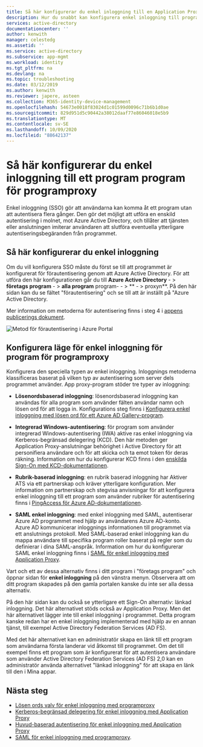 ```yaml
---
title: Så här konfigurerar du enkel inloggning till en Application Proxy-app
description: Hur du snabbt kan konfigurera enkel inloggning till programmet för programproxy
services: active-directory
documentationcenter: ''
author: kenwith
manager: celestedg
ms.assetid: ''
ms.service: active-directory
ms.subservice: app-mgmt
ms.workload: identity
ms.tgt_pltfrm: na
ms.devlang: na
ms.topic: troubleshooting
ms.date: 03/12/2019
ms.author: kenwith
ms.reviewer: japere, asteen
ms.collection: M365-identity-device-management
ms.openlocfilehash: 54673e0018f83024d1c01599d0096c71b6b1d0ae
ms.sourcegitcommit: 829d951d5c90442a38012daaf77e86046018e5b9
ms.translationtype: MT
ms.contentlocale: sv-SE
ms.lasthandoff: 10/09/2020
ms.locfileid: "88642137"
---
```

# <a name="how-to-configure-single-sign-on-to-an-application-proxy-application"></a>Så här konfigurerar du enkel inloggning till ett program program för programproxy

Enkel inloggning (SSO) gör att användarna kan komma åt ett program utan att autentisera flera gånger. Den gör det möjligt att utföra en enskild autentisering i molnet, mot Azure Active Directory, och tillåter att tjänsten eller anslutningen imiterar användaren att slutföra eventuella ytterligare autentiseringsbegäranden från programmet.

## <a name="how-to-configure-single-sign-on"></a>Så här konfigurerar du enkel inloggning
Om du vill konfigurera SSO måste du först se till att programmet är konfigurerat för förautentisering genom att Azure Active Directory. För att utföra den här konfigurationen går du till **Azure Active Directory**  - &gt; **företags program**  - &gt; **alla program** program-  - &gt; ** - &gt; proxyn**. På den här sidan kan du se fältet "förautentisering" och se till att är inställt på "Azure Active Directory. 

Mer information om metoderna för autentisering finns i steg 4 i [appens publicerings dokument](application-proxy-add-on-premises-application.md).

   ![Metod för förautentisering i Azure Portal](./media/application-proxy-config-sso-how-to/app-proxy.png)

## <a name="configuring-single-sign-on-modes-for-application-proxy-applications"></a>Konfigurera läge för enkel inloggning för program för programproxy
Konfigurera den speciella typen av enkel inloggning. Inloggnings metoderna klassificeras baserat på vilken typ av autentisering som server dels programmet använder. App proxy-program stöder tre typer av inloggning:

-   **Lösenordsbaserad inloggning**: lösenordsbaserad inloggning kan användas för alla program som använder fälten användar namn och lösen ord för att logga in. Konfigurations steg finns i [Konfigurera enkel inloggning med lösen ord för ett Azure AD Gallery-program](configure-password-single-sign-on-non-gallery-applications.md).

-   **Integrerad Windows-autentisering**: för program som använder integrerad Windows-autentisering (IWA) aktive ras enkel inloggning via Kerberos-begränsad delegering (KCD). Den här metoden ger Application Proxy-anslutningar behörighet i Active Directory för att personifiera användare och för att skicka och ta emot token för deras räkning. Information om hur du konfigurerar KCD finns i den [enskilda Sign-On med KCD-dokumentationen](application-proxy-configure-single-sign-on-with-kcd.md).

-   **Rubrik-baserad inloggning**: en rubrik baserad inloggning har Aktiver ATS via ett partnerskap och kräver ytterligare konfiguration. Mer information om partnerskap och stegvisa anvisningar för att konfigurera enkel inloggning till ett program som använder rubriker för autentisering finns i [PingAccess för Azure AD-dokumentationen](application-proxy-configure-single-sign-on-with-ping-access.md).

-   **SAML enkel inloggning**: med enkel inloggning med SAML, autentiserar Azure AD programmet med hjälp av användarens Azure AD-konto. Azure AD kommunicerar inloggnings informationen till programmet via ett anslutnings protokoll. Med SAML-baserad enkel inloggning kan du mappa användare till specifika program roller baserat på regler som du definierar i dina SAML-anspråk. Information om hur du konfigurerar SAML enkel inloggning finns i [SAML för enkel inloggning med Application Proxy](application-proxy-configure-single-sign-on-on-premises-apps.md).

Vart och ett av dessa alternativ finns i ditt program i "företags program" och öppnar sidan för **enkel inloggning** på den vänstra menyn. Observera att om ditt program skapades på den gamla portalen kanske du inte ser alla dessa alternativ.

På den här sidan kan du också se ytterligare ett Sign-On alternativ: länkad inloggning. Det här alternativet stöds också av Application Proxy. Men det här alternativet lägger inte till enkel inloggning i programmet. Detta program kanske redan har en enkel inloggning implementerad med hjälp av en annan tjänst, till exempel Active Directory Federation Services (AD FS). 

Med det här alternativet kan en administratör skapa en länk till ett program som användarna första landerar vid åtkomst till programmet. Om det till exempel finns ett program som är konfigurerat för att autentisera användare som använder Active Directory Federation Services (AD FS) 2,0 kan en administratör använda alternativet "länkad inloggning" för att skapa en länk till den i Mina appar.

## <a name="next-steps"></a>Nästa steg
- [Lösen ords valv för enkel inloggning med programproxy](application-proxy-configure-single-sign-on-password-vaulting.md)
- [Kerberos-begränsad delegering för enkel inloggning med Application Proxy](application-proxy-configure-single-sign-on-with-kcd.md)
- [Huvud-baserad autentisering för enkel inloggning med Application Proxy](application-proxy-configure-single-sign-on-with-ping-access.md) 
- [SAML för enkel inloggning med programproxy](application-proxy-configure-single-sign-on-on-premises-apps.md).

